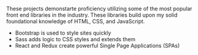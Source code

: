 These projects demonstarte proficiency utilizing some of the most popular front end libraries in the industry. These libraries build upon my solid foundational knowledge of HTML, CSS, and JavaScript. 

- Bootstrap is used to style sites quickly
- Sass adds logic to CSS styles and extends them
- React and Redux create powerful Single Page Applications (SPAs)
